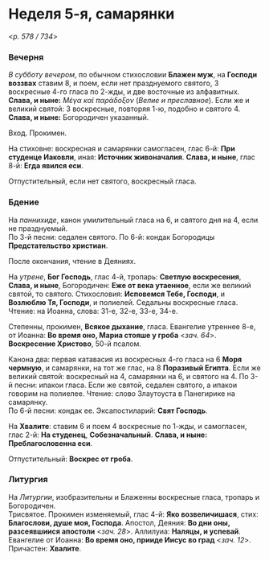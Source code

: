 
# Неделя 5-я, самарянки

<*p. 578 / 734*>

### Вечерня

*В субботу вечером*, по обычном стихословии **Блажен муж**, на **Господи воззвах** ставим 8, и поем, если нет 
празднуемого святого, 3 воскресные 4-го гласа по 2-жды, и две восточные из алфавитных. 
**Слава, и ныне:** *Μέγα καὶ παράδοξον* (*Велие и преславное*). 
Если же и великий святой: 3 воскресные, повторяя 1-ю, подобно и святого 4. **Слава, и ныне:** Богородичен 
указанный.

Вход. Прокимен. 

На стиховне: воскресная и самарянки самогласен, глас 6-й: **При студенце Иаковли**, 
иная: **Источник живоначалия**. **Слава, и ныне**, глас 8-й: **Егда явился еси**.  

Отпустительный, если нет святого, воскресный гласа.  

### Бдение

На *паннихиде*, канон умилительный гласа на 6, и святого дня на 4, если не празднуемый.   
По 3-й песни: седален святого. 
По 6-й: кондак Богородицы **Предстательство христиан**.  

После окончания, чтение в Деяниях. 

На *утрене*, **Бог Господь**, глас 4-й, тропарь: **Светлую воскресения**, **Слава, и ныне**, 
Богородичен: **Еже от века утаенное**, если же великий святой, то святого. 
Стихословия: **Исповемся Тебе, Господи**, и **Возлюблю Тя, Господи**, и полиелей. 
Седальны воскресные гласа. Чтение: на Иоанна, слова: 31-е, 32-е, 33-е, 34-е.     

Степенны, прокимен, **Всякое дыхание**, гласа. Евангелие утреннее 8-е, от Иоанна: **Во время оно, 
Мариа стояше у гроба** <*зач. 64*>. **Воскресение Христово**, 50-й псалом. 

Канона два: первая катавасия из воскресных 4-го гласа на 6 **Моря чермную**, и самарянки, на тот же глас, 
на 8 **Поразивый Египта**. Если же великий святой: воскресный на 4, самарянки на 6, и святого на 4. 
По 3-й песни: ипакои гласа. Если же святой, седален святого, а ипакои говорим на полиелее. Чтение: 
слово Злаутоуста в Панегирике на самарянку.  
По 6-й песни: кондак ее. 
Эксапостиларий: **Свят Господь**. 

На **Хвалите**: ставим 6 и поем 4 воскресные по 1-жды, и самогласен, глас 2-й: **На студенец**, 
**Собезначальный**. **Слава, и ныне: Преблагословенна еси**. 

Отпустительный: **Воскрес от гроба**. 

### Литургия

На *Литургии*, изобразительны и Блаженны воскресные гласа, тропарь и Богородичен.  
Трисвятое. Прокимен изменяемый, глас 4-й: **Яко возвеличишася**, стих: **Благослови, душе моя, Господа**. 
Апостол, Деяния: **Во дни оны, разсеявшиися апостоли** <*зач. 28*>.
Аллилуиа: **Наляцы, и успевай**. 
Евангелие от Иоанна: **Во время оно, прииде Иисус во град** <*зач. 12*>. 
Причастен: **Хвалите**. 
